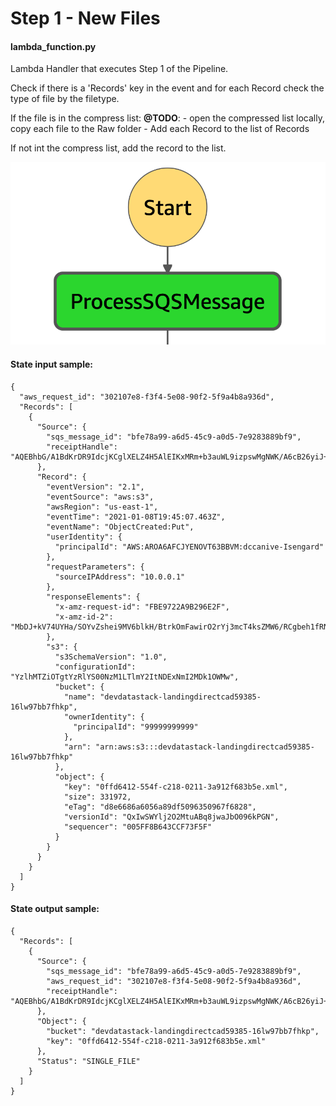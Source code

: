 # Step 1 - New Files

#### lambda_function.py

Lambda Handler that executes Step 1 of the Pipeline.

Check if there is a 'Records' key in the event and for each Record check the type of file by the filetype.

If the file is in the compress list:
**@TODO**: - open the compressed list locally, copy each file to the Raw folder - Add each Record to the list of Records

If not int the compress list, add the record to the list.

![Step1](../../images/stepfunctions/step1.png)

#### State input sample:

```
{
  "aws_request_id": "302107e8-f3f4-5e08-90f2-5f9a4b8a936d",
  "Records": [
    {
      "Source": {
        "sqs_message_id": "bfe78a99-a6d5-45c9-a0d5-7e9283889bf9",
        "receiptHandle": "AQEBhbG/A1BdKrDR9IdcjKCglXELZ4H5AlEIKxMRm+b3auWL9izpswMgNWK/A6cB26yiJ+28UQgxYj7XriO09gZVOYC/ZVwzY8WaO2GJ1uvHJzu/m0uzIVF/O4WgIWyeUOwZgtYl5Y0gh9XHc+v1WeqeapvGVhsJ5sTiFDfNdkDNFO37mN9weOc0Ii6hJSQtw6pG5NBwj1kVpKUHvhckfu+GX47YHvzdUruStijQNdB7JKfLyrmiMX5FvBf0O8j08072kT9yYD2UkYF5zCu3H1qxxSosFqlOcUK8hN+XIRP5KB3xn11BNL89RI+46VlYqKbV+SabR4YUdrL4MyWztsiPo05qqAGW+oodRhb1g2uCFEmsuz8rImYzFDGZlbvheGNA3yRSEM0Jq993xRrBZdnMsagMYMtMA+wxTBWdDkDOsSI="
      },
      "Record": {
        "eventVersion": "2.1",
        "eventSource": "aws:s3",
        "awsRegion": "us-east-1",
        "eventTime": "2021-01-08T19:45:07.463Z",
        "eventName": "ObjectCreated:Put",
        "userIdentity": {
          "principalId": "AWS:AROA6AFCJYENOVT63BBVM:dccanive-Isengard"
        },
        "requestParameters": {
          "sourceIPAddress": "10.0.0.1"
        },
        "responseElements": {
          "x-amz-request-id": "FBE9722A9B296E2F",
          "x-amz-id-2": "MbDJ+kV74UYHa/SOYvZshei9MV6blkH/BtrkOmFawirO2rYj3mcT4ksZMW6/RCgbeh1fRNA0pZp9ihnSxh443DpOwSi6vgUZ"
        },
        "s3": {
          "s3SchemaVersion": "1.0",
          "configurationId": "YzlhMTZiOTgtYzRlYS00NzM1LTlmY2ItNDExNmI2MDk1OWMw",
          "bucket": {
            "name": "devdatastack-landingdirectcad59385-16lw97bb7fhkp",
            "ownerIdentity": {
              "principalId": "99999999999"
            },
            "arn": "arn:aws:s3:::devdatastack-landingdirectcad59385-16lw97bb7fhkp"
          },
          "object": {
            "key": "0ffd6412-554f-c218-0211-3a912f683b5e.xml",
            "size": 331972,
            "eTag": "d8e6686a6056a89df5096350967f6828",
            "versionId": "QxIwSWYlj2O2MtuABq8jwaJbO096kPGN",
            "sequencer": "005FF8B643CCF73F5F"
          }
        }
      }
    }
  ]
}
```

#### State output sample:

```
{
  "Records": [
    {
      "Source": {
        "sqs_message_id": "bfe78a99-a6d5-45c9-a0d5-7e9283889bf9",
        "aws_request_id": "302107e8-f3f4-5e08-90f2-5f9a4b8a936d",
        "receiptHandle": "AQEBhbG/A1BdKrDR9IdcjKCglXELZ4H5AlEIKxMRm+b3auWL9izpswMgNWK/A6cB26yiJ+28UQgxYj7XriO09gZVOYC/ZVwzY8WaO2GJ1uvHJzu/m0uzIVF/O4WgIWyeUOwZgtYl5Y0gh9XHc+v1WeqeapvGVhsJ5sTiFDfNdkDNFO37mN9weOc0Ii6hJSQtw6pG5NBwj1kVpKUHvhckfu+GX47YHvzdUruStijQNdB7JKfLyrmiMX5FvBf0O8j08072kT9yYD2UkYF5zCu3H1qxxSosFqlOcUK8hN+XIRP5KB3xn11BNL89RI+46VlYqKbV+SabR4YUdrL4MyWztsiPo05qqAGW+oodRhb1g2uCFEmsuz8rImYzFDGZlbvheGNA3yRSEM0Jq993xRrBZdnMsagMYMtMA+wxTBWdDkDOsSI="
      },
      "Object": {
        "bucket": "devdatastack-landingdirectcad59385-16lw97bb7fhkp",
        "key": "0ffd6412-554f-c218-0211-3a912f683b5e.xml"
      },
      "Status": "SINGLE_FILE"
    }
  ]
}
```

